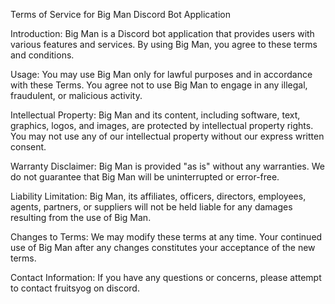 Terms of Service for Big Man Discord Bot Application

Introduction:
Big Man is a Discord bot application that provides users with various features and services. By using Big Man, you agree to these terms and conditions.

Usage:
You may use Big Man only for lawful purposes and in accordance with these Terms. You agree not to use Big Man to engage in any illegal, fraudulent, or malicious activity.

Intellectual Property:
Big Man and its content, including software, text, graphics, logos, and images, are protected by intellectual property rights. You may not use any of our intellectual property without our express written consent.

Warranty Disclaimer:
Big Man is provided "as is" without any warranties. We do not guarantee that Big Man will be uninterrupted or error-free.

Liability Limitation:
Big Man, its affiliates, officers, directors, employees, agents, partners, or suppliers will not be held liable for any damages resulting from the use of Big Man.

Changes to Terms:
We may modify these terms at any time. Your continued use of Big Man after any changes constitutes your acceptance of the new terms.

Contact Information:
If you have any questions or concerns, please attempt to contact fruitsyog on discord.
